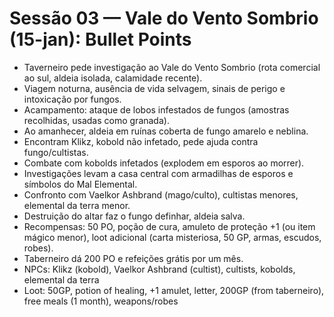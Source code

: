 # Sessão 03 — Vale do Vento Sombrio (15-jan): Bullet Points

- Taverneiro pede investigação ao Vale do Vento Sombrio (rota comercial ao sul, aldeia isolada, calamidade recente).
- Viagem noturna, ausência de vida selvagem, sinais de perigo e intoxicação por fungos.
- Acampamento: ataque de lobos infestados de fungos (amostras recolhidas, usadas como granada).
- Ao amanhecer, aldeia em ruínas coberta de fungo amarelo e neblina.
- Encontram Klikz, kobold não infetado, pede ajuda contra fungo/cultistas.
- Combate com kobolds infetados (explodem em esporos ao morrer).
- Investigações levam a casa central com armadilhas de esporos e símbolos do Mal Elemental.
- Confronto com Vaelkor Ashbrand (mago/culto), cultistas menores, elemental da terra menor.
- Destruição do altar faz o fungo definhar, aldeia salva.
- Recompensas: 50 PO, poção de cura, amuleto de proteção +1 (ou item mágico menor), loot adicional (carta misteriosa, 50 GP, armas, escudos, robes).
- Taberneiro dá 200 PO e refeições grátis por um mês.
- NPCs: Klikz (kobold), Vaelkor Ashbrand (cultist), cultists, kobolds, elemental da terra
- Loot: 50GP, potion of healing, +1 amulet, letter, 200GP (from taberneiro), free meals (1 month), weapons/robes

